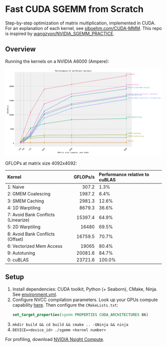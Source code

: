 # Fast CUDA SGEMM from Scratch

Step-by-step optimization of matrix multiplication, implemented in CUDA.
For an explanation of each kernel, see [siboehm.com/CUDA-MMM](https://siboehm.com/articles/22/CUDA-MMM).
This repo is inspired by [wangzyon/NVIDIA_SGEMM_PRACTICE](https://github.com/wangzyon/NVIDIA_SGEMM_PRACTICE).

## Overview

Running the kernels on a NVIDIA A6000 (Ampere):

![](benchmark_results.png)

GFLOPs at matrix size 4092x4092:
<!-- benchmark_results -->
| Kernel                              |   GFLOPs/s | Performance relative to cuBLAS   |
|:------------------------------------|-----------:|:---------------------------------|
| 1: Naive                            |      307.2 | 1.3%                             |
| 2: GMEM Coalescing                  |     1987.2 | 8.4%                             |
| 3: SMEM Caching                     |     2981.3 | 12.6%                            |
| 4: 1D Warptiling                    |     8679.3 | 36.6%                            |
| 7: Avoid Bank Conflicts (Linearize) |    15397.4 | 64.9%                            |
| 5: 2D Warptiling                    |    16480   | 69.5%                            |
| 8: Avoid Bank Conflicts (Offset)    |    16759.5 | 70.7%                            |
| 6: Vectorized Mem Access            |    19065   | 80.4%                            |
| 9: Autotuning                       |    20081.6 | 84.7%                            |
| 0: cuBLAS                           |    23721.6 | 100.0%                           |
<!-- benchmark_results -->

## Setup

1. Install dependencies: CUDA toolkit, Python (+ Seaborn), CMake, Ninja. See [environment.yml](environment.yml).
1. Configure NVCC compilation parameters. Look up your GPUs compute
   capability [here](https://developer.nvidia.com/cuda-gpus). Then configure the `CMakeLists.txt`:
    ```cmake
    set_target_properties(sgemm PROPERTIES CUDA_ARCHITECTURES 86)
    ```
1. `mkdir build && cd build && cmake .. -GNinja && ninja`
1. `DEVICE=<device_id> ./sgemm <kernel number>`

For profiling, download [NVIDIA Nsight Compute](https://developer.nvidia.com/nsight-compute).
